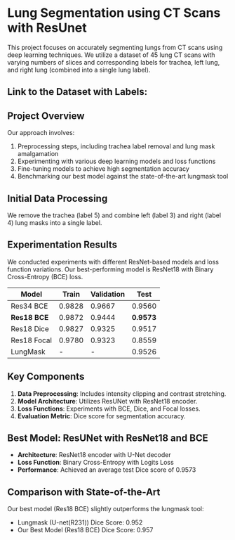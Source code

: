 # Lung Segmentation using CT Scans with ResUnet

This project focuses on accurately segmenting lungs from CT scans using deep learning techniques. We utilize a dataset of 45 lung CT scans with varying numbers of slices and corresponding labels for trachea, left lung, and right lung (combined into a single lung label).

## Link to the Dataset with Labels:


## Project Overview

Our approach involves:
1. Preprocessing steps, including trachea label removal and lung mask amalgamation
2. Experimenting with various deep learning models and loss functions
3. Fine-tuning models to achieve high segmentation accuracy
4. Benchmarking our best model against the state-of-the-art lungmask tool

## Initial Data Processing

We remove the trachea (label 5) and combine left (label 3) and right (label 4) lung masks into a single label.

## Experimentation Results

We conducted experiments with different ResNet-based models and loss function variations. Our best-performing model is ResNet18 with Binary Cross-Entropy (BCE) loss.

| Model         | Train  | Validation | Test   |
|---------------|--------|------------|--------|
| Res34 BCE     | 0.9828 | 0.9667     | 0.9560 |
| **Res18 BCE** | 0.9872 | 0.9444     | **0.9573** |
| Res18 Dice    | 0.9827 | 0.9325     | 0.9517 |
| Res18 Focal   | 0.9780 | 0.9323     | 0.8559 |
| LungMask      | -      | -          | 0.9526 |

## Key Components

1. **Data Preprocessing**: Includes intensity clipping and contrast stretching.
2. **Model Architecture**: Utilizes ResUNet with ResNet18 encoder.
3. **Loss Functions**: Experiments with BCE, Dice, and Focal losses.
4. **Evaluation Metric**: Dice score for segmentation accuracy.

## Best Model: ResUNet with ResNet18 and BCE

- **Architecture**: ResNet18 encoder with U-Net decoder
- **Loss Function**: Binary Cross-Entropy with Logits Loss
- **Performance**: Achieved an average test Dice score of 0.9573

## Comparison with State-of-the-Art

Our best model (Res18 BCE) slightly outperforms the lungmask tool:
- Lungmask (U-net(R231)) Dice Score: 0.952
- Our Best Model (Res18 BCE) Dice Score: 0.957
